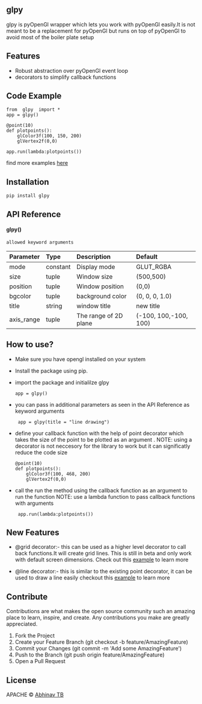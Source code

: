 ## glpy

glpy is pyOpenGl wrapper which lets you work with pyOpenGl easily.It is not meant to be a replacement for pyOpenGl but runs on top of pyOpenGl to avoid most of the boiler plate setup

## Features

 - Robust abstraction over pyOpenGl event loop
 - decorators to simplify callback functions

## Code Example

 
    from  glpy  import *
    app = glpy()
    
    @point(10)
    def plotpoints():
	    glColor3f(100, 150, 200)
	    glVertex2f(0,0)
	    
    app.run(lambda:plotpoints())


find more examples [here](https://github.com/abhinav-TB/glpy/tree/master/examples)
  

## Installation

    pip install glpy


## API Reference

#### glpy() 

```
allowed keyword arguments
```

| Parameter | Type     | Description                | Default               |
| :-------- | :------- | :------------------------- | :------------------------- |
   mode     | constant | Display mode               | GLUT_RGBA
   size     | tuple    | Window size                | (500,500)
   position | tuple    | Window position            | (0,0)
   bgcolor  | tuple    | background color           | (0, 0, 0, 1.0)
   title    | string   | window title               | new title
axis_range  | tuple    | The range of 2D plane      | (-100, 100,-100, 100)
 

## How to use?

 - Make sure you have opengl installed on your system
 - Install the package using  pip.
 - import the package and initialilze glpy
 
   `app = glpy()`
 - you can pass in additional parameters as seen in the API Reference as keyword arguments

   ``` app = glpy(title = "line drawing")```
  - define your callback function with the help of point decorator which takes the size of the     point to be plotted as an argument . NOTE: using a decorator is not neccesory for the library to work but it can significatly reduce the code size
	``` 
    @point(10)
    def plotpoints():
	    glColor3f(100, 468, 200)
	    glVertex2f(0,0)
	```
- call the run the method using the callback function as  an argument to run the function
NOTE: use a lambda function to pass callback functions with arguments

    ``` app.run(lambda:plotpoints())```

## New Features

- @grid decorator:-  this can be used as a higher level decorator to call back functions.It will create grid lines. This is still in beta and only work with      default screen dimensions. Check out this [example](https://github.com/abhinav-TB/glpy/blob/master/examples/grid.py) to learn more

- @line decorator:- this is similar to the existing point decorator, it can be used to draw a line easily
checkout this [example](https://github.com/abhinav-TB/glpy/blob/master/examples/line.py) to learn more


## Contribute

Contributions are what makes the open source community such an amazing place to learn, inspire, and create. Any contributions you make are greatly appreciated.

 1. Fork the Project
 2.  Create your Feature Branch (git checkout -b feature/AmazingFeature)
 3. Commit your Changes (git commit -m 'Add some AmazingFeature')
 4.  Push to the Branch (git push origin feature/AmazingFeature)
 5. Open a Pull Request

  

## License
APACHE © [Abhinav TB ](https://github.com/abhinav-TB)



